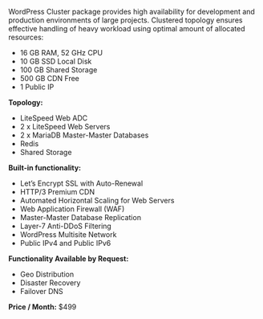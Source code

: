 WordPress Cluster package provides high availability for development and production environments of large projects. Clustered topology ensures effective handling of heavy workload using optimal amount of allocated resources:

* 16 GB RAM, 52 GHz CPU
* 10 GB SSD Local Disk
* 100 GB Shared Storage
* 500 GB CDN Free
* 1 Public IP

**Topology:**  

* LiteSpeed Web ADC
* 2 x LiteSpeed Web Servers
* 2 x MariaDB Master-Master Databases
* Redis 
* Shared Storage

**Built-in functionality:**

* Let’s Encrypt SSL with Auto-Renewal
* HTTP/3 Premium CDN
* Automated Horizontal Scaling for Web Servers
* Web Application Firewall (WAF)
* Master-Master Database Replication
* Layer-7 Anti-DDoS Filtering
* WordPress Multisite Network
* Public IPv4 and Public IPv6


**Functionality Available by Request:**
* Geo Distribution
* Disaster Recovery
* Failover DNS

**Price / Month:** $499
